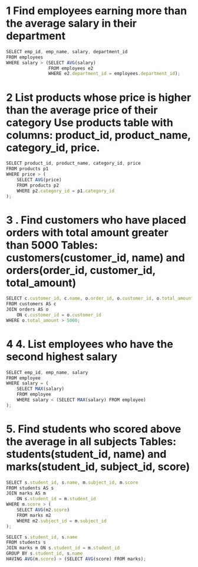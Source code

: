 # 1 Find employees earning more than the average salary in their department

```jsx
SELECT emp_id, emp_name, salary, department_id
FROM employees
WHERE salary > (SELECT AVG(salary) 
                FROM employees e2 
                WHERE e2.department_id = employees.department_id);

```
# 2 List products whose price is higher than the average price of their category Use products table with columns: product_id, product_name, category_id, price.

```jsx
SELECT product_id, product_name, category_id, price
FROM products p1
WHERE price > (
    SELECT AVG(price)
    FROM products p2
    WHERE p2.category_id = p1.category_id
);

```
# 3 . Find customers who have placed orders with total amount greater than 5000 Tables: customers(customer_id, name) and orders(order_id, customer_id, total_amount)

```jsx
SELECT c.customer_id, c.name, o.order_id, o.customer_id, o.total_amount
FROM customers AS c
JOIN orders AS o 
    ON c.customer_id = o.customer_id
WHERE o.total_amount > 5000;

```
# 4 4. List employees who have the second highest salary

```jsx
SELECT emp_id, emp_name, salary
FROM employee
WHERE salary = (
    SELECT MAX(salary)
    FROM employee
    WHERE salary < (SELECT MAX(salary) FROM employee)
);

```
# 5. Find students who scored above the average in all subjects Tables: students(student_id, name) and marks(student_id, subject_id, score)

```jsx
SELECT s.student_id, s.name, m.subject_id, m.score
FROM students AS s
JOIN marks AS m 
    ON s.student_id = m.student_id
WHERE m.score > (
    SELECT AVG(m2.score)
    FROM marks m2
    WHERE m2.subject_id = m.subject_id
);

```
```jsx
SELECT s.student_id, s.name
FROM students s
JOIN marks m ON s.student_id = m.student_id
GROUP BY s.student_id, s.name
HAVING AVG(m.score) > (SELECT AVG(score) FROM marks);

```
